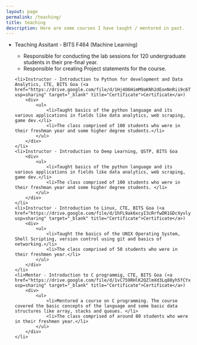 ```yaml
---
layout: page
permalink: /teaching/
title: teaching
description: Here are some courses I have taught / mentored in past.
---
```


<ul>
    <li> Teaching Assitant - BITS F464 (Machine Learning)
        <div>
            <ul>
                <li> Responsible for conducting the lab sessions for 120 undergraduate students in their pre-final year. </li>
                <li> Responsible for creating Project statements for the course.</li>
            </ul>
        </div>
    </li>

    <li>Instructor - Introduction to Python for development and Data Analytics, CTE, BITS Goa (<a href="https://drive.google.com/file/d/1Hj4O6HimM9aKNh2dEonNnRii9c6TVN1s/view?usp=sharing" target="_blank" title="Certificate">Certificate</a>)
        <div>
            <ul>
                <li>Taught basics of the python language and its various applications in fields like data analytics, web scraping, game dev.</li>
                <li>The class comprised of 100 students who were in their freshman year and some higher degree students.</li>
            </ul>
        </div>
    </li>
    <li>Instructor - Introduction to Deep Learning, QSTP, BITS Goa 
        <div>
            <ul>
                <li>Taught basics of the python language and its various applications in fields like data analytics, web scraping, game dev.</li>
                <li>The class comprised of 100 students who were in their freshman year and some higher degree students. </li>
            </ul>
        </div>
    </li>
    <li>Instructor - Introduction to Linux, CTE, BITS Goa (<a href="https://drive.google.com/file/d/1hFL9ak6xcyI3cRrfwDR1GDcXyvly1VLU/view?usp=sharing" target="_blank" title="Certificate">Certificate</a>)
        <div>
            <ul>
                <li>Taught the basics of the UNIX Operating System, Shell Scripting, version control using git and basics of networking.</li>
                <li>The class comprised of 50 students who were in their freshmen year.</li>
            </ul>
        </div>
    </li>
    <li>Mentor - Introduction to C programmig, CTE, BITS Goa (<a href="https://drive.google.com/file/d/1vC759RHlK2QZlmXd3Lq88yh5fCYxxV6Q/view?usp=sharing" target="_blank" title="Certificate">Certificate</a>)
        <div>
            <ul>
                <li>Mentored a course on C programming. The course covered the basic concepts of the language and some basic data structures like array, stacks and queues. </li>
                <li>The class comprised of around 80 students who were in their freshmen year.</li>
            </ul>
        </div>
    </li>
</ul>
